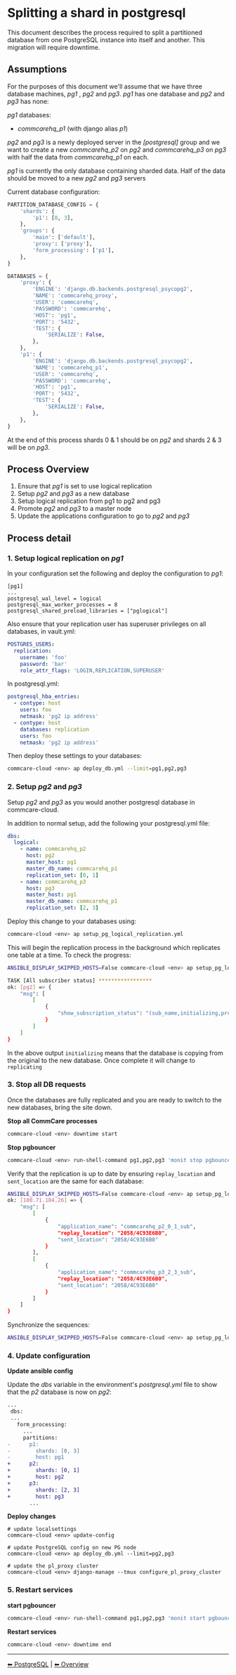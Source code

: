 # Splitting a shard in postgresql

This document describes the process required to split a partitioned database
from one PostgreSQL instance into itself and another. This migration will
require downtime.

## Assumptions

For the purposes of this document we'll assume that we have three database machines, *pg1*
, *pg2* and *pg3*. *pg1* has one database and *pg2* and *pg3* has none:

*pg1* databases:

* *commcarehq_p1* (with django alias *p1*)

*pg2* and *pg3* is a newly deployed server in the *[postgresql]* group and we want to
create a new  *commcarehq_p2* on *pg2*  and *commcarehq_p3* on *pg3* with half the data from *commcarehq_p1* on each.

*pg1* is currently the only database containing sharded data.
Half of the data should be moved to a new *pg2* and *pg3* servers

Current database configuration:

```python
PARTITION_DATABASE_CONFIG = {
    'shards': {
        'p1': [0, 3],
    },
    'groups': {
        'main': ['default'],
        'proxy': ['proxy'],
        'form_processing': ['p1'],
    },
}

DATABASES = {
    'proxy': {
        'ENGINE': 'django.db.backends.postgresql_psycopg2',
        'NAME': 'commcarehq_proxy',
        'USER': 'commcarehq',
        'PASSWORD': 'commcarehq',
        'HOST': 'pg1',
        'PORT': '5432',
        'TEST': {
            'SERIALIZE': False,
        },
    },
    'p1': {
        'ENGINE': 'django.db.backends.postgresql_psycopg2',
        'NAME': 'commcarehq_p1',
        'USER': 'commcarehq',
        'PASSWORD': 'commcarehq',
        'HOST': 'pg1',
        'PORT': '5432',
        'TEST': {
            'SERIALIZE': False,
        },
    },
}
```

At the end of this process shards 0 & 1 should be on *pg2* and shards 2 & 3 will be on *pg3*.

## Process Overview

1. Ensure that *pg1* is set to use logical replication
2. Setup *pg2* and *pg3* as a new database
3. Setup logical replication from pg1 to pg2 and pg3
4. Promote *pg2* and *pg3* to a master node
5. Update the applications configuration to go to *pg2* and *pg3*

## Process detail

### 1. Setup logical replication on *pg1*

In your configuration set the following and deploy the configuration to *pg1*:

```
[pg1]
...
postgresql_wal_level = logical
postgresql_max_worker_processes = 8
postgresql_shared_preload_libraries = ["pglogical"]
```

Also ensure that your replication user has superuser privileges on all databases, in vault.yml:

```yaml
POSTGRES_USERS:
  replication:
    username: 'foo'
    password: 'bar'
    role_attr_flags: 'LOGIN,REPLICATION,SUPERUSER'
```

In postgresql.yml:

```yaml
postgresql_hba_entries:
  - contype: host
    users: foo
    netmask: 'pg2 ip address'
  - contype: host
    databases: replication
    users: foo
    netmask: 'pg2 ip address'
```

Then deploy these settings to your databases:

```bash
commcare-cloud <env> ap deploy_db.yml --limit=pg1,pg2,pg3
```

### 2. Setup *pg2* and *pg3*

Setup *pg2* and *pg3* as you would another postgresql database in commcare-cloud.

In addition to normal setup, add the following your postgresql.yml file:

```yaml
dbs:
  logical:
    - name: commcarehq_p2
      host: pg2
      master_host: pg1
      master_db_name: commcarehq_p1
      replication_set: [0, 1]
    - name: commcarehq_p3
      host: pg3
      master_host: pg1
      master_db_name: commcarehq_p1
      replication_set: [2, 3]
```

Deploy this change to your databases using:


```bash
commcare-cloud <env> ap setup_pg_logical_replication.yml
```

This will begin the replication process in the background which replicates one table at a time. To check the progress:

```bash
ANSIBLE_DISPLAY_SKIPPED_HOSTS=False commcare-cloud <env> ap setup_pg_logical_replication.yml --tags=status

TASK [All subscriber status] *****************
ok: [pg2] => {
    "msg": [
        [
            {
                "show_subscription_status": "(sub_name,initializing,provider_name,\"connection_string\",internal_pg_logical_name,{subscription},{all})"
            }
        ]
    ]
}

```

In the above output `initializing` means that the database is copying from the original to the new database.
Once complete it will change to `replicating`

### 3. Stop all DB requests
Once the databases are fully replicated and you are ready to switch to the new databases, bring the site down.

**Stop all CommCare processes**
```bash
commcare-cloud <env> downtime start
```

**Stop pgbouncer**

```bash
commcare-cloud <env> run-shell-command pg1,pg2,pg3 'monit stop pgbouncer' --become
```

Verify that the replication is up to date by ensuring `replay_location` and `sent_location` are the same for each database:

```bash
ANSIBLE_DISPLAY_SKIPPED_HOSTS=False commcare-cloud <env> ap setup_pg_logical_replication.yml --tags=status --limit=pg1
ok: [100.71.184.26] => {
    "msg": [
        [
            {
                "application_name": "commcarehq_p2_0_1_sub",
                "replay_location": "2058/4C93E6B0",
                "sent_location": "2058/4C93E6B0"
            }
        ],
        [
            {
                "application_name": "commcarehq_p3_2_3_sub",
                "replay_location": "2058/4C93E6B0",
                "sent_location": "2058/4C93E6B0"
            }
        ]
    ]
}
```

Synchronize the sequences:

```bash
ANSIBLE_DISPLAY_SKIPPED_HOSTS=False commcare-cloud <env> ap setup_pg_logical_replication.yml --tags=synchronize_sequences --limit=pg1
```

### 4. Update configuration


**Update ansible config**

Update the *dbs* variable in the environment's *postgresql.yml* file
to show that the *p2* database is now on *pg2*:


```diff
...
 dbs:
 ...
   form_processing:
     ...
     partitions:
-      p1:
-        shards: [0, 3]
-        host: pg1
+      p2:
+        shards: [0, 1]
+        host: pg2
+      p3:
+        shards: [2, 3]
+        host: pg3
       ...
```

**Deploy changes**
```
# update localsettings
commcare-cloud <env> update-config

# update PostgreSQL config on new PG node
commcare-cloud <env> ap deploy_db.yml --limit=pg2,pg3

# update the pl_proxy cluster
commcare-cloud <env> django-manage --tmux configure_pl_proxy_cluster
```

### 5. Restart services
**start pgbouncer**

```bash
commcare-cloud <env> run-shell-command pg1,pg2,pg3 'monit start pgbouncer' --become
```

**Restart services**
```bash
commcare-cloud <env> downtime end
```

---

[︎⬅︎ PostgreSQL](../postgresql.md) | [︎⬅︎ Overview](../..)
